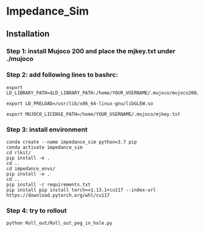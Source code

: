 # Impedance_Sim

## Installation
### Step 1: install Mujoco 200 and place the mjkey.txt under ./mujoco
### Step 2: add following lines to bashrc:
```
export LD_LIBRARY_PATH=$LD_LIBRARY_PATH:/home/YOUR_USERNAME/.mujoco/mujoco200/bin/

export LD_PRELOAD=/usr/lib/x86_64-linux-gnu/libGLEW.so

export MUJOCO_LICENSE_PATH=/home/YOUR_USERNAME/.mujoco/mjkey.txt
```
### Step 3: install environment

```
conda create --name impedance_sim python=3.7 pip
conda activate impedance_sim
cd rlkit/
pip install -e .
cd ..
cd impedance_envs/
pip install -e .
cd ..
pip install -r requirements.txt
pip install pip install torch==1.13.1+cu117 --index-url https://download.pytorch.org/whl/cu117
```

### Step 4: try to rollout

```
python Roll_out/Roll_out_peg_in_hole.py 